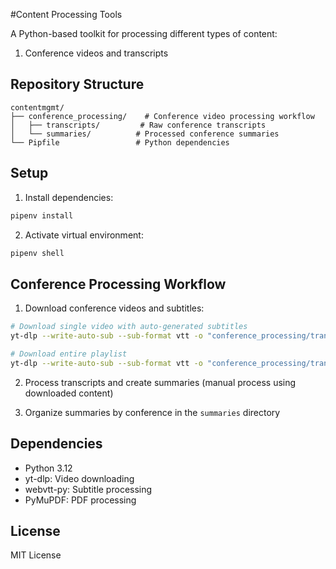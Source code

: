 #Content Processing Tools

A Python-based toolkit for processing different types of content:
1. Conference videos and transcripts

## Repository Structure

```
contentmgmt/
├── conference_processing/    # Conference video processing workflow
│   ├── transcripts/         # Raw conference transcripts
│   └── summaries/          # Processed conference summaries
└── Pipfile                 # Python dependencies
```

## Setup

1. Install dependencies:
```bash
pipenv install
```

2. Activate virtual environment:
```bash
pipenv shell
```

## Conference Processing Workflow

1. Download conference videos and subtitles:
```bash
# Download single video with auto-generated subtitles
yt-dlp --write-auto-sub --sub-format vtt -o "conference_processing/transcripts/%(uploader)s/%(title)s.%(ext)s" VIDEO_URL

# Download entire playlist
yt-dlp --write-auto-sub --sub-format vtt -o "conference_processing/transcripts/%(uploader)s/%(title)s.%(ext)s" PLAYLIST_URL
```

2. Process transcripts and create summaries (manual process using downloaded content)

3. Organize summaries by conference in the `summaries` directory


## Dependencies

- Python 3.12
- yt-dlp: Video downloading
- webvtt-py: Subtitle processing
- PyMuPDF: PDF processing

## License

MIT License 
